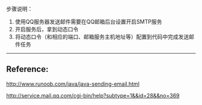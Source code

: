 
步骤说明：
1. 使用QQ服务器发送邮件需要在QQ邮箱后台设置开启SMTP服务
2. 开启服务后，拿到动态口令
3. 将动态口令（和相应的端口、邮箱服务主机地址等）配置到代码中完成发送邮件任务

---
Reference:
---
http://www.runoob.com/java/java-sending-email.html

http://service.mail.qq.com/cgi-bin/help?subtype=1&&id=28&&no=369
